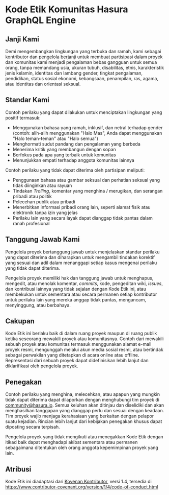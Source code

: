 # Kode Etik Komunitas Hasura GraphQL Engine

## Janji Kami

Demi mengembangkan lingkungan yang terbuka dan ramah, kami sebagai
kontributor dan pengelola berjanji untuk membuat partisipasi dalam proyek
dan komunitas kami menjadi pengalaman bebas gangguan untuk semua orang,
tanpa memandang usia, ukuran tubuh, disabilitas, etnis, karakteristik
jenis kelamin, identitas dan lambang gender, tingkat pengalaman,
pendidikan, status sosial ekonomi, kebangsaan, penampilan, ras, agama,
atau identitas dan orientasi seksual.

## Standar Kami

Contoh perilaku yang dapat dilakukan untuk menciptakan lingkungan yang positif
termasuk:

* Menggunakan bahasa yang ramah, inklusif, dan netral terhadap gender
  (contoh: alih-alih menggunakan "Halo Mas",
  Anda dapat menggunakan "Halo teman-teman" atau "Halo semua")
* Menghormati sudut pandang dan pengalaman yang berbeda
* Menerima kritik yang membangun dengan sopan
* Berfokus pada apa yang terbaik untuk komunitas
* Menunjukkan empati terhadap anggota komunitas lainnya

Contoh perilaku yang tidak dapat diterima oleh partisipan meliputi:

* Penggunaan bahasa atau gambar seksual dan perhatian seksual yang
  tidak diinginkan atau rayuan
* Tindakan _Trolling_, komentar yang menghina / merugikan,
  dan serangan pribadi atau politik
* Pelecehan publik atau pribadi
* Menerbitkan informasi pribadi orang lain, seperti alamat fisik
  atau elektronik tanpa izin yang jelas
* Perilaku lain yang secara layak dapat dianggap tidak pantas dalam
  ranah profesional

## Tanggung Jawab Kami

Pengelola proyek bertanggung jawab untuk menjelaskan standar
perilaku yang dapat diterima dan diharapkan untuk mengambil tindakan korektif
yang sesuai dan adil dalam menanggapi setiap kasus mengenai
perilaku yang tidak dapat diterima.

Pengelola proyek memiliki hak dan tanggung jawab untuk menghapus, mengedit, atau
menolak komentar, _commits_, kode, pengeditan wiki,
_issues_, dan kontribusi lainnya yang tidak sejalan dengan Kode Etik ini,
atau membekukan untuk sementara atau secara permanen setiap kontributor
untuk perilaku lain yang mereka anggap tidak pantas,
mengancam, menyinggung, atau berbahaya.

## Cakupan

Kode Etik ini berlaku baik di dalam ruang proyek maupun di ruang publik
ketika seseorang mewakili proyek atau komunitasnya. Contoh dari
mewakili sebuah proyek atau komunitas termasuk menggunakan alamat e-mail proyek 
resmi, mengunggah melalui akun media sosial resmi, atau bertindak sebagai
perwakilan yang ditetapkan di acara online atau offline.
Representasi dari sebuah proyek dapat didefinisikan lebih lanjut
dan diklarifikasi oleh pengelola proyek.

## Penegakan

Contoh perilaku yang menghina, melecehkan, atau apapun yang
mungkin tidak dapat diterima dapat dilaporkan dengan menghubungi
tim proyek di community@hasura.io. Semua keluhan akan ditinjau dan diselidiki
dan akan menghasilkan tanggapan yang dianggap perlu dan sesuai dengan keadaan.
Tim proyek wajib menjaga kerahasiaan yang berkaitan dengan pelapor suatu kejadian.
Rincian lebih lanjut dari kebijakan penegakan khusus dapat diposting secara terpisah.

Pengelola proyek yang tidak mengikuti atau menegakkan Kode Etik
dengan itikad baik dapat menghadapi akibat sementara atau permanen sebagaimana
ditentukan oleh orang anggota kepemimpinan proyek yang lain.

## Atribusi

Kode Etik ini diadaptasi dari [Kovenan Kontributor][homepage], versi 1.4,
tersedia di https://www.contributor-covenant.org/version/1/4/code-of-conduct.html

[homepage]: https://www.contributor-covenant.org